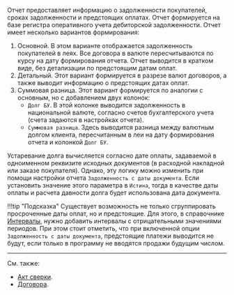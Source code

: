 ﻿Отчет предоставляет информацию о задолженности покупателей, сроках задолженности и предстоящих оплатах. Отчет формируется на базе регистра оперативного учета дебиторской задолженности. Отчет имеет несколько вариантов формирования:

1. Основной. В этом варианте отображается задолженность покупателей в леях. Все договора в валюте пересчитываются по курсу на дату формирования отчета. Отчет выводится в кратком виде, без детализации по предстоящим датам оплат.
3. Детальный. Этот вариант формируется в разрезе валют договоров, а также выводит информацию о предстоящих датах оплат.
4. Суммовая разница. Этот вариант формируется по аналогии с основным, но с добавлением двух колонок:
      - `Долг БУ`. В этой колонке выводится задолженность в национальной валюте, согласно счетов бухгалтерского учета (счета задаются в настройках отчета).
      - `Суммовая разница`. Здесь выводится разница между валютным долгом клиента, пересчитанным в леи на дату формирования отчета и колонкой `Долг БУ`.

Устаревание долга вычисляется согласно дате оплаты, задаваемой в одноименном реквизите исходных документов (в расходной накладной или заказе покупателя). Однако, эту логику можно изменить при помощи настройки отчета `Задолженность с даты документа`. Если установить значение этого параметра в `Истина`, тогда в качестве даты оплаты и расчета давности долга будет использована дата документа.

!!!tip "Подсказка"
      Существует возможность не только сгруппировать просроченные даты оплат, но и предстоящие. Для этого, в справочнике [Интервалы](/c/Intervals), нужно добавить интервалы с отрицательными значениями периодов. При этом стоит отметить, что при включенной опции `Задолженность с даты документа`, предстоящие платежи выводится не будут, если только в программу не вводятся продажи будущим числом.

---

См. также:

- [Акт сверки](/r/Reconciliation).
- [Договора](/c/Contracts).